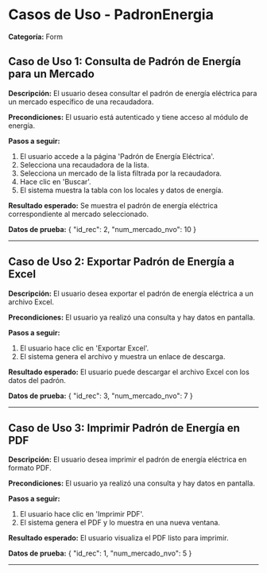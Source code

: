 # Casos de Uso - PadronEnergia

**Categoría:** Form

## Caso de Uso 1: Consulta de Padrón de Energía para un Mercado

**Descripción:** El usuario desea consultar el padrón de energía eléctrica para un mercado específico de una recaudadora.

**Precondiciones:**
El usuario está autenticado y tiene acceso al módulo de energía.

**Pasos a seguir:**
1. El usuario accede a la página 'Padrón de Energía Eléctrica'.
2. Selecciona una recaudadora de la lista.
3. Selecciona un mercado de la lista filtrada por la recaudadora.
4. Hace clic en 'Buscar'.
5. El sistema muestra la tabla con los locales y datos de energía.

**Resultado esperado:**
Se muestra el padrón de energía eléctrica correspondiente al mercado seleccionado.

**Datos de prueba:**
{ "id_rec": 2, "num_mercado_nvo": 10 }

---

## Caso de Uso 2: Exportar Padrón de Energía a Excel

**Descripción:** El usuario desea exportar el padrón de energía eléctrica a un archivo Excel.

**Precondiciones:**
El usuario ya realizó una consulta y hay datos en pantalla.

**Pasos a seguir:**
1. El usuario hace clic en 'Exportar Excel'.
2. El sistema genera el archivo y muestra un enlace de descarga.

**Resultado esperado:**
El usuario puede descargar el archivo Excel con los datos del padrón.

**Datos de prueba:**
{ "id_rec": 3, "num_mercado_nvo": 7 }

---

## Caso de Uso 3: Imprimir Padrón de Energía en PDF

**Descripción:** El usuario desea imprimir el padrón de energía eléctrica en formato PDF.

**Precondiciones:**
El usuario ya realizó una consulta y hay datos en pantalla.

**Pasos a seguir:**
1. El usuario hace clic en 'Imprimir PDF'.
2. El sistema genera el PDF y lo muestra en una nueva ventana.

**Resultado esperado:**
El usuario visualiza el PDF listo para imprimir.

**Datos de prueba:**
{ "id_rec": 1, "num_mercado_nvo": 5 }

---

